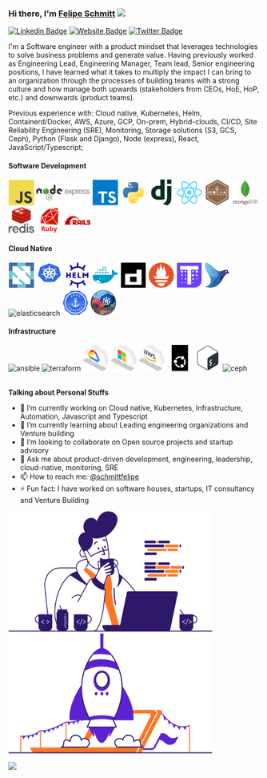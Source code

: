 ### Hi there, I'm <a href="https://felipeschmitt.com" target="_blank">Felipe Schmitt</a> <img src="https://media.giphy.com/media/hvRJCLFzcasrR4ia7z/giphy.gif" width="25px">

[![Linkedin Badge](https://img.shields.io/badge/-LinkedIn-0e76a8?style=flat-square&logo=Linkedin&logoColor=white)](https://www.linkedin.com/in/felipeschmitt/)
[![Website Badge](https://img.shields.io/badge/Website-3b5998?style=flat-square&logo=google-chrome&logoColor=white)](https://felipeschmitt.com)
[![Twitter Badge](https://img.shields.io/badge/-Twitter-00acee?style=flat-square&logo=Twitter&logoColor=white)](https://twitter.com/schmittfelipe)

I'm a Software engineer with a product mindset that leverages technologies to solve business problems and generate value. Having previously worked as Engineering Lead, Engineering Manager, Team lead, Senior engineering positions, I have learned what it takes to multiply the impact I can bring to an organization through the processes of building teams with a strong culture and how manage both upwards (stakeholders from CEOs, HoE, HoP, etc.) and downwards (product teams).

Previous experience with: Cloud native, Kubernetes, Helm, Containerd/Docker, AWS, Azure, GCP, On-prem, Hybrid-clouds, CI/CD, Site Reliability Engineering (SRE), Monitoring, Storage solutions (S3, GCS, Ceph), Python (Flask and Django), Node (express), React, JavaScript/Typescript;

#### Software Development
<div align="left">
  <img alt="javascript" src="https://raw.githubusercontent.com/devicons/devicon/master/icons/javascript/javascript-original.svg" width="52" height="52">
  <img alt="nodejs" src="https://raw.githubusercontent.com/devicons/devicon/master/icons/nodejs/nodejs-original-wordmark.svg" width="52" height="52">
  <img alt="express" src="https://raw.githubusercontent.com/devicons/devicon/master/icons/express/express-original-wordmark.svg" width="52" height="52">
  <img alt="typescript" src="https://raw.githubusercontent.com/devicons/devicon/master/icons/typescript/typescript-original.svg" width="52" height="52">
  <img alt="python" src="https://raw.githubusercontent.com/devicons/devicon/master/icons/python/python-original.svg" width="52" height="52">
  <img alt="django" src="https://raw.githubusercontent.com/devicons/devicon/master/icons/django/django-plain.svg" width="52" height="52">
  <img alt="react" src="https://raw.githubusercontent.com/devicons/devicon/master/icons/react/react-original.svg" width="52" height="52">
  <img alt="mocha" src="https://raw.githubusercontent.com/devicons/devicon/master/icons/mocha/mocha-plain.svg" width="52" height="52">
  <img alt="mongodb" src="https://raw.githubusercontent.com/devicons/devicon/master/icons/mongodb/mongodb-original-wordmark.svg" width="52" height="52">
  <img alt="redis" src="https://raw.githubusercontent.com/devicons/devicon/master/icons/redis/redis-original-wordmark.svg" width="52" height="52">
  <img alt="ruby" src="https://raw.githubusercontent.com/devicons/devicon/master/icons/ruby/ruby-plain-wordmark.svg" width="52" height="52">
  <img alt="rails" src="https://github.com/devicons/devicon/blob/master/icons/rails/rails-plain-wordmark.svg" width="52" height="52">
</div>

#### Cloud Native
<div align="left">
  <img alt="cncf" src="https://raw.githubusercontent.com/cncf/artwork/master/other/cncf/icon/color/cncf-icon-color.svg" width="52" height="52">
  <img alt="kubernetes" src="https://raw.githubusercontent.com/cncf/artwork/master/projects/kubernetes/icon/color/kubernetes-icon-color.svg" width="52" height="52">
  <img alt="helm" src="https://raw.githubusercontent.com/cncf/artwork/master/projects/helm/icon/color/helm-icon-color.svg" width="52" height="52">
  <img alt="docker" src="https://raw.githubusercontent.com/devicons/devicon/master/icons/docker/docker-plain.svg" width="52" height="52">
  <img alt="containerd" src="https://raw.githubusercontent.com/cncf/artwork/master/projects/containerd/icon/color/containerd-icon-color.svg" width="52" height="52">
  <img alt="prometheus" src="https://raw.githubusercontent.com/cncf/artwork/master/projects/prometheus/icon/color/prometheus-icon-color.svg" width="52" height="52">
  <img alt="thanos" src="https://raw.githubusercontent.com/cncf/artwork/master/projects/thanos/icon/color/thanos-icon-color.svg" width="52" height="52">
  <img alt="fluentd" src="https://raw.githubusercontent.com/cncf/artwork/master/projects/fluentd/icon/color/fluentd-icon-color.svg" width="52" height="52">
  <img alt="elasticsearch" src="https://gist.githubusercontent.com/fsschmitt/bcc84df15bd1ec4dca8b6ec171f89d41/raw/elasticsearch.svg" width="52" height="52">
  <img alt="cert-manager" src="https://raw.githubusercontent.com/cncf/artwork/master/projects/cert-manager/icon/color/cert-manager-icon-color.svg" width="52" height="52">
  <img alt="kubectl" src="https://raw.githubusercontent.com/cncf/artwork/master/other/illustrations/ashley-mcnamara/kubectl/kubectl.svg" width="52" height="52">
</div>
 
#### Infrastructure
<div align="left">
  <img alt="ansible" src="https://gist.githubusercontent.com/fsschmitt/bcc84df15bd1ec4dca8b6ec171f89d41/raw/ansible.svg" width="52" height="52">
  <img alt="terraform" src="https://gist.githubusercontent.com/fsschmitt/bcc84df15bd1ec4dca8b6ec171f89d41/raw/terraform.png" width="52" height="52">
  <img alt="gcp" src="https://raw.githubusercontent.com/fjudith/cloud-native-isometric-icons/master/png/cloud/gcp_side-128.png" width="52" height="52">
  <img alt="azure" src="https://raw.githubusercontent.com/fjudith/cloud-native-isometric-icons/master/png/cloud/azure_side-128.png" width="52" height="52">
  <img alt="aws" src="https://raw.githubusercontent.com/fjudith/cloud-native-isometric-icons/master/png/cloud/aws_side-128.png" width="52" height="52">
  <img alt="on-prem" src="https://raw.githubusercontent.com/devicons/devicon/master/icons/ubuntu/ubuntu-plain.svg" width="52" height="52">
  <img alt="bash" src="https://raw.githubusercontent.com/devicons/devicon/master/icons/bash/bash-original.svg" width="52" height="52">
  <img alt="ceph" src="https://gist.githubusercontent.com/fsschmitt/bcc84df15bd1ec4dca8b6ec171f89d41/raw/ceph.svg" width="52" height="52">
</div>
<br/>

**Talking about Personal Stuffs**

- 🔭 I’m currently working on Cloud native, Kubernetes, Infrastructure, Automation, Javascript and Typescript
- 🌱 I’m currently learning about Leading engineering organizations and Venture building
- 👯 I’m looking to collaborate on Open source projects and startup advisory
- 💬 Ask me about product-driven development, engineering, leadership, cloud-native, monitoring, SRE
- 📫 How to reach me: [@schmittfelipe](https://twitter.com/schmittfelipe)
- ⚡ Fun fact: I have worked on software houses, startups, IT consultancy and Venture Building

<div align="left">
<img alt="developer" src="https://raw.githubusercontent.com/fsschmitt/fsschmitt/main/developer.png" width="408" height="240" />
<img alt="product-launch" src="https://raw.githubusercontent.com/fsschmitt/fsschmitt/main/product_launch.png" width="408" height="240"/>
</div>

![](https://visitor-badge.glitch.me/badge?page_id=fsschmitt.fsschmitt)

